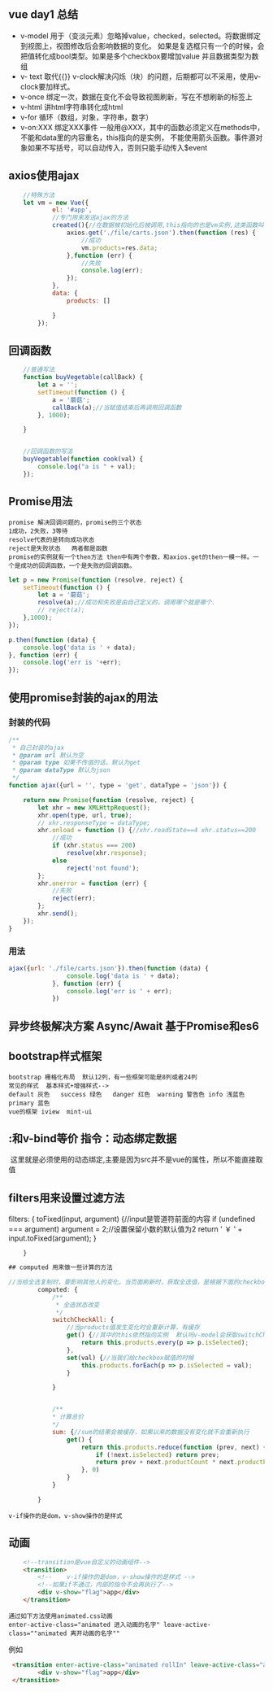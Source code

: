 ## vue day1 总结

   - v-model 用于（变淡元素）忽略掉value，checked，selected。将数据绑定到视图上，视图修改后会影响数据的变化。
    如果是复选框只有一个的时候，会把值转化成bool类型。如果是多个checkbox要增加value 并且数据类型为数组
   - v- text 取代{{}} v-clock解决闪烁（块）的问题，后期都可以不采用，使用v-clock要加样式。
   - v-once 绑定一次，数据在变化不会导致视图刷新，写在不想刷新的标签上
   - v-html 讲html字符串转化成html
   - v-for 循环（数组，对象，字符串，数字）
   - v-on:XXX 绑定XXX事件  一般用@XXX，其中的函数必须定义在methods中，不能和data里的内容重名，this指向的是实例，
   不能使用箭头函数。事件源对象如果不写括号，可以自动传入，否则只能手动传入$event




## axios使用ajax

```javascript
    //特殊方法
    let vm = new Vue({
            el: '#app',
            //专门用来发送ajax的方法
            created(){//在数据被初始化后被调用,this指向的也是vm实例,这类函数叫做钩子函数
                axios.get('./file/carts.json').then(function (res) {
                    //成功
                    vm.products=res.data;
                },function (err) {
                    //失败
                    console.log(err);
                });
            },
            data: {
                products: []

            }
        });
```




## 回调函数
```javascript
    //普通写法
    function buyVegetable(callBack) {
        let a = '';
        setTimeout(function () {
            a = '蘑菇';
            callBack(a);//当赋值结束后再调用回调函数
        }, 1000);

    }


    //回调函数的写法
    buyVegetable(function cook(val) {
        console.log("a is " + val);
    });

```

## Promise用法
    promise 解决回调问题的，promise的三个状态
    1成功，2失败，3等待
    resolve代表的是转向成功状态
    reject是失败状态   两者都是函数
    promise的实例就有一个then方法 then中有两个参数，和axios.get的then一模一样。一个是成功的回调函数，一个是失败的回调函数。

```javascript
let p = new Promise(function (resolve, reject) {
    setTimeout(function () {
        let a = '蘑菇';
        resolve(a);//成功和失败是由自己定义的，调用哪个就是哪个.
        // reject(a);
    },1000);
});

p.then(function (data) {
    console.log('data is ' + data);
}, function (err) {
    console.log('err is '+err);
});

```

## 使用promise封装的ajax的用法
### 封装的代码
```javascript
/**
 * 自己封装的ajax
 * @param url 默认为空
 * @param type 如果不传值的话，默认为get
 * @param dataType 默认为json
 */
function ajax({url = '', type = 'get', dataType = 'json'}) {

    return new Promise(function (resolve, reject) {
        let xhr = new XMLHttpRequest();
        xhr.open(type, url, true);
        // xhr.responseType = dataType;
        xhr.onload = function () {//xhr.readState==4 xhr.status==200
            //成功
            if (xhr.status === 200)
                resolve(xhr.response);
            else
                reject('not found');
        };
        xhr.onerror = function (err) {
            //失败
            reject(err);
        };
        xhr.send();
    });
}
```
### 用法
```javascript
ajax({url: './file/carts.json'}).then(function (data) {
                console.log('data is ' + data);
            }, function (err) {
                console.log('err is ' + err);
            })
```

## 异步终极解决方案 Async/Await 基于Promise和es6

## bootstrap样式框架
    bootstrap 栅格化布局  默认12列，有一些框架可能是8列或者24列
    常见的样式  基本样式+增强样式-->
    default 灰色   success 绿色   danger 红色  warning 警告色 info 浅蓝色  primary 蓝色
    vue的框架 iview  mint-ui

## :和v-bind等价  指令：动态绑定数据
<img :src="product.productImg" :title="product.productName">
这里就是必须使用的动态绑定,主要是因为src并不是vue的属性，所以不能直接取值


## filters用来设置过滤方法
filters: {
            toFixed(input, argument) {//input是管道符前面的内容
                if (undefined === argument)
                    argument = 2;//设置保留小数的默认值为2
                return ' ￥ ' + input.toFixed(argument);
            }

        }


```javascript
## computed 用来做一些计算的方法

//当给全选复制时，要影响其他人的变化，当页面刷新时，获取全选值，是根据下面的checkbox的计算出来的结果给全选赋值
        computed: {
            /**
             * 全选状态改变
             */
            switchCheckAll: {
                //当products值发生变化时会重新计算，有缓存
                get() {//其中的this依然指向实例  默认吗v-model会获取switchCheckAll的值 所以会调用get方法
                    return this.products.every(p => p.isSelected);
                },
                set(val) {//当我们给checkbox赋值的时候
                    this.products.forEach(p => p.isSelected = val);
                }

            }


            /**
            * 计算总价
            */
            sum: {//sum的结果会被缓存，如果以来的数据没有变化就不会重新执行
                get() {
                    return this.products.reduce(function (prev, next) {
                        if (!next.isSelected) return prev;
                        return prev + next.productCount * next.productPrice;
                    }, 0)
                }
            }

        }
```

    v-if操作的是dom，v-show操作的是样式
## 动画
```html
    <!--transition是vue自定义的动画组件-->
    <transition>
        <!--    v-if操作的是dom，v-show操作的是样式 -->
        <!--如果if不通过，内部的指令不会再执行了-->
        <div v-show="flag">app</div>
    </transition>
```
    通过如下方法使用animated.css动画
    enter-active-class="animated 进入动画的名字" leave-active-class=""animated 离开动画的名字""
例如
```html
 <transition enter-active-class="animated rollIn" leave-active-class="animated rollOut">
        <div v-show="flag">app</div>
 </transition>
```